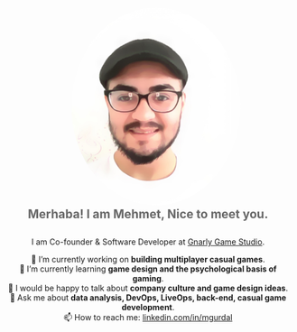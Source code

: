 <style>
    article > h1 {
        display: none;
    }
</style>

<center>

<img src="assets/images/profile.jpg" width="300" style="margin-left: 2em;border-radius: 50%">

<h2 style="color: #666;margin:0em;"> Merhaba! I am Mehmet, Nice to meet you. </h2>

<span style="display: block; margin: 2em;"> </span>

I am Co-founder & Software Developer at [Gnarly Game Studio](https://www.linkedin.com/company/gnarlygamestudio).

🔭 I’m currently working on **building multiplayer casual games**.<br/>
🌱 I’m currently learning **game design and the psychological basis of gaming**.<br/>
🤔 I would be happy to talk about **company culture and game design ideas**.<br/>
💬 Ask me about **data analysis, DevOps, LiveOps, back-end, casual game development**.<br/>
📫 How to reach me: [linkedin.com/in/mgurdal](https://www.linkedin.com/in/mgurdal/)

<span style="display: block; margin: 10em;"> </span>

</center>
